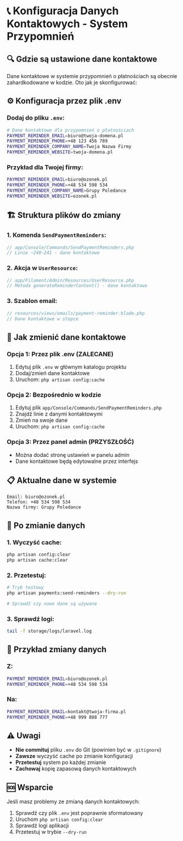 # 📞 Konfiguracja Danych Kontaktowych - System Przypomnień

## 🔍 Gdzie są ustawione dane kontaktowe

Dane kontaktowe w systemie przypomnień o płatnościach są obecnie zahardkodowane w kodzie. Oto jak je skonfigurować:

## ⚙️ Konfiguracja przez plik .env

### **Dodaj do pliku `.env`:**
```bash
# Dane kontaktowe dla przypomnień o płatnościach
PAYMENT_REMINDER_EMAIL=biuro@twoja-domena.pl
PAYMENT_REMINDER_PHONE=+48 123 456 789
PAYMENT_REMINDER_COMPANY_NAME=Twoja Nazwa Firmy
PAYMENT_REMINDER_WEBSITE=twoja-domena.pl
```

### **Przykład dla Twojej firmy:**
```bash
PAYMENT_REMINDER_EMAIL=biuro@ozonek.pl
PAYMENT_REMINDER_PHONE=+48 534 598 534
PAYMENT_REMINDER_COMPANY_NAME=Grupy Poledance
PAYMENT_REMINDER_WEBSITE=ozonek.pl
```

## 🏗️ Struktura plików do zmiany

### **1. Komenda `SendPaymentReminders`:**
```php
// app/Console/Commands/SendPaymentReminders.php
// Linie ~240-241 - dane kontaktowe
```

### **2. Akcja w `UserResource`:**
```php
// app/Filament/Admin/Resources/UserResource.php
// Metoda generateReminderContent() - dane kontaktowe
```

### **3. Szablon email:**
```php
// resources/views/emails/payment-reminder.blade.php
// Dane kontaktowe w stopce
```

## 🚀 Jak zmienić dane kontaktowe

### **Opcja 1: Przez plik .env (ZALECANE)**
1. Edytuj plik `.env` w głównym katalogu projektu
2. Dodaj/zmień dane kontaktowe
3. Uruchom: `php artisan config:cache`

### **Opcja 2: Bezpośrednio w kodzie**
1. Edytuj plik `app/Console/Commands/SendPaymentReminders.php`
2. Znajdź linie z danymi kontaktowymi
3. Zmień na swoje dane
4. Uruchom: `php artisan config:cache`

### **Opcja 3: Przez panel admin (PRZYSZŁOŚĆ)**
- Można dodać stronę ustawień w panelu admin
- Dane kontaktowe będą edytowalne przez interfejs

## 📋 Aktualne dane w systemie

```
Email: biuro@ozonek.pl
Telefon: +48 534 598 534
Nazwa firmy: Grupy Poledance
```

## 🔄 Po zmianie danych

### **1. Wyczyść cache:**
```bash
php artisan config:clear
php artisan cache:clear
```

### **2. Przetestuj:**
```bash
# Tryb testowy
php artisan payments:send-reminders --dry-run

# Sprawdź czy nowe dane są używane
```

### **3. Sprawdź logi:**
```bash
tail -f storage/logs/laravel.log
```

## 📝 Przykład zmiany danych

### **Z:**
```bash
PAYMENT_REMINDER_EMAIL=biuro@ozonek.pl
PAYMENT_REMINDER_PHONE=+48 534 598 534
```

### **Na:**
```bash
PAYMENT_REMINDER_EMAIL=kontakt@twoja-firma.pl
PAYMENT_REMINDER_PHONE=+48 999 888 777
```

## ⚠️ Uwagi

- **Nie commituj** pliku `.env` do Git (powinien być w `.gitignore`)
- **Zawsze** wyczyść cache po zmianie konfiguracji
- **Przetestuj** system po każdej zmianie
- **Zachowaj** kopię zapasową danych kontaktowych

## 🆘 Wsparcie

Jeśli masz problemy ze zmianą danych kontaktowych:
1. Sprawdź czy plik `.env` jest poprawnie sformatowany
2. Uruchom `php artisan config:clear`
3. Sprawdź logi aplikacji
4. Przetestuj w trybie `--dry-run`
